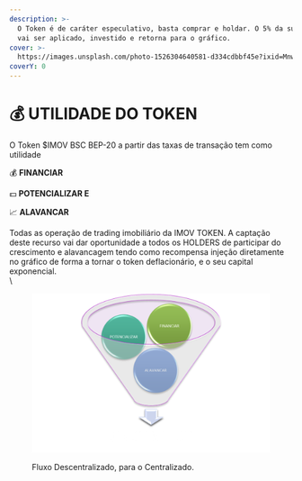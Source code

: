 ```yaml
---
description: >-
  O Token é de caráter especulativo, basta comprar e holdar. O 5% da sua taxa,
  vai ser aplicado, investido e retorna para o gráfico.
cover: >-
  https://images.unsplash.com/photo-1526304640581-d334cdbbf45e?ixid=MnwxMjA3fDB8MHxwaG90by1wYWdlfHx8fGVufDB8fHx8&ixlib=rb-1.2.1&auto=format&fit=crop&w=2970&q=80
coverY: 0
---
```


# 💰 UTILIDADE DO TOKEN

O Token $IMOV BSC BEP-20 a partir das taxas de transação tem como utilidade&#x20;

&#x20;    💰 **FINANCIAR**&#x20;

&#x20;    💵 **POTENCIALIZAR E**&#x20;

&#x20;    📈 **ALAVANCAR**&#x20;

Todas as operação de trading imobiliário da IMOV TOKEN. A captação deste recurso vai dar oportunidade a todos os HOLDERS de participar do crescimento e alavancagem tendo como recompensa injeção diretamente no gráfico de forma a tornar o token deflacionário, e o seu capital exponencial.\
\


<figure><img src="../.gitbook/assets/image (6) (1).png" alt=""><figcaption><p>Fluxo Descentralizado, para o Centralizado.</p></figcaption></figure>
